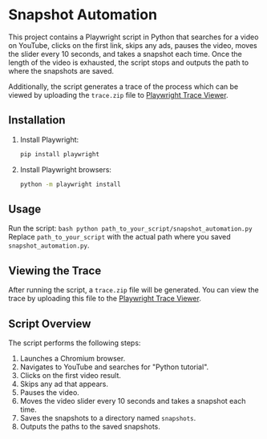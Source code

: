 # Snapshot Automation

This project contains a Playwright script in Python that searches for a video on YouTube, clicks on the first link, skips any ads, pauses the video, moves the slider every 10 seconds, and takes a snapshot each time. Once the length of the video is exhausted, the script stops and outputs the path to where the snapshots are saved.

Additionally, the script generates a trace of the process which can be viewed by uploading the `trace.zip` file to [Playwright Trace Viewer](https://trace.playwright.dev/).

## Installation

1. Install Playwright:
    ```bash
    pip install playwright
    ```
2. Install Playwright browsers:
    ```bash
    python -m playwright install
    ```

## Usage
Run the script:
    ```bash
    python path_to_your_script/snapshot_automation.py
    ```
    Replace `path_to_your_script` with the actual path where you saved `snapshot_automation.py`.

## Viewing the Trace

After running the script, a `trace.zip` file will be generated. You can view the trace by uploading this file to the [Playwright Trace Viewer](https://trace.playwright.dev/).

## Script Overview

The script performs the following steps:
1. Launches a Chromium browser.
2. Navigates to YouTube and searches for "Python tutorial".
3. Clicks on the first video result.
4. Skips any ad that appears.
5. Pauses the video.
6. Moves the video slider every 10 seconds and takes a snapshot each time.
7. Saves the snapshots to a directory named `snapshots`.
8. Outputs the paths to the saved snapshots.
